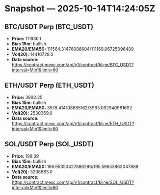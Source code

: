 # Snapshot — 2025-10-14T14:24:05Z

## BTC/USDT Perp (BTC_USDT)
- **Price:** 111836.1
- **Bias 15m:** bullish
- **EMA20/EMA50:** 111564.31476086604/111169.06725096489
- **Vol(20):** 14410728.0
- **Data source:** https://contract.mexc.com/api/v1/contract/kline/BTC_USDT?interval=Min1&limit=60

## ETH/USDT Perp (ETH_USDT)
- **Price:** 3992.25
- **Bias 15m:** bullish
- **EMA20/EMA50:** 3978.414108885162/3963.092940981692
- **Vol(20):** 2530369.0
- **Data source:** https://contract.mexc.com/api/v1/contract/kline/ETH_USDT?interval=Min1&limit=60

## SOL/USDT Perp (SOL_USDT)
- **Price:** 198.39
- **Bias 15m:** bullish
- **EMA20/EMA50:** 196.95353427886286/195.59653863047888
- **Vol(20):** 3298883.0
- **Data source:** https://contract.mexc.com/api/v1/contract/kline/SOL_USDT?interval=Min1&limit=60
